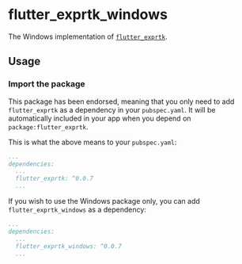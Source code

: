 # flutter_exprtk_windows

The Windows implementation of [`flutter_exprtk`][1].

## Usage

### Import the package

This package has been endorsed, meaning that you only need to add `flutter_exprtk`
as a dependency in your `pubspec.yaml`. It will be automatically included in your app
when you depend on `package:flutter_exprtk`.

This is what the above means to your `pubspec.yaml`:

```yaml
...
dependencies:
  ...
  flutter_exprtk: ^0.0.7
  ...
```

If you wish to use the Windows package only, you can add `flutter_exprtk_windows` as a
dependency:

```yaml
...
dependencies:
  ...
  flutter_exprtk_windows: ^0.0.7
  ...
```

[1]: ../flutter_exprtk